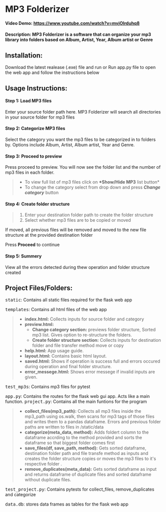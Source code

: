# MP3 Folderizer

#### Video Demo: https://www.youtube.com/watch?v=mvjOIrduhq8

#### Description: MP3 Folderizer is a software that can organize your mp3 library into folders based on Album, Artist, Year, Album artist or Genre

## Installation:

Download the latest realease (.exe) file and run or Run app.py file to open the web app and follow the instructions below  

## Usage Instructions:

#### Step 1: Load MP3 files

Enter your source folder path here. MP3 Folderizer will search all directories in your source folder for mp3 files

#### Step 2: Categorize MP3 files

Select the category you want the mp3 files to be categorized in to folders by. Options include Album, Artist, Album artist, Year and Genre.

#### Step 3: Proceed to preview

Press proceed to preview. You will now see the folder list and the number of mp3 files in each folder.

> - To view full list of mp3 files click on **\*Show/Hide MP3** list button\*
> - To change the category select from drop down and press **_Change category_** button

#### Step 4: Create folder structure

> 1. Enter your destination folder path to create the folder structure
> 2. Select whether mp3 files are to be copied or moved

If moved, all previous files will be removed and moved to the new file structure at the provided destination folder

Press **Proceed** to continue

#### Step 5: Summery

View all the errors detected during thew operation and folder structure created

## Project Files/Folders:

<kbd>static</kbd>: Contains all static files required for the flask web app

<kbd>templates</kbd>: Contains all html files of the web app

> - **index.html:** Collects inputs for source folder and category
> - **preview.html:**
>   - **Change category section:** previews folder structure, Sorted mp3 list. Gives option to re-structure the folders.
>   - **Create folder structure section:** Collects inputs for destination folder and file transfer method move or copy
> - **help.html:** App usage guide.
> - **layout.html:** Contains basic html layout.
> - **saved.html:** Shows if operation is success full and errors occured during operation and final folder structure.
> - **error_messege.html:** Shows error messege if invalid inputs are given.

<kbd>test_mp3s</kbd>: Contains mp3 files for pytest

<kbd>app.py</kbd>: Contains the routes for the flask web gui app. Acts like a main function.
<kbd>project.py</kbd>: Contains all the main funtions for the program

> - **collect_files(mp3_path):** Collects all mp3 files inside the mp3_path using os.walk, then scans for mp3 tags of those files and writes them to a pandas dataframe. Errors and previous folder paths are written to files in /static/data
> - **categorize(meta_data, method):** Adds foldert column to the dataframe accrding to the method provided and sorts the dataframe so that biggest folder comes first
> - **save_files(df, save_path, method):** Gets sorted dataframe, destination folder path and file transfe method as inputs and creates the folder structure copies or moves the mp3 files to it's respective folder .
> - **remove_duplicates(meta_data):** Gets sorted dataframe as input and returns dataframe of duplicate files and sorted dataframe without duplicate files.

<kbd>test_project.py</kbd>: Contains pytests for collect_files, remove_duplicates and categorize

<kbd>data.db</kbd>: stores data frames as tables for the flask web app
